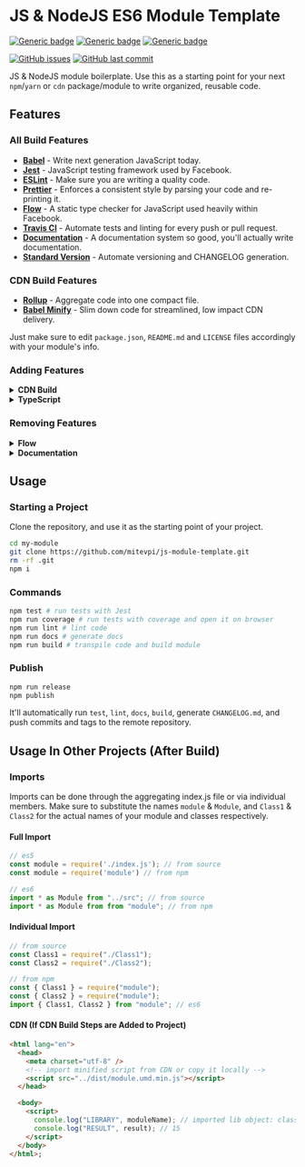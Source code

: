 # JS & NodeJS ES6 Module Template

[![Generic badge](https://img.shields.io/badge/Docs-Web-Green.svg)](https://mitevpi.github.io/js-module-template/) [![Generic badge](https://img.shields.io/badge/Docs-MD-Green.svg)](docs/README.md) [![Generic badge](https://img.shields.io/badge/Samples-JS-Green.svg)](samples)

[![GitHub issues](https://img.shields.io/github/issues/mitevpi/js-module-template.svg)](https://github.com/mitevpi/js-module-template/issues) [![GitHub last commit](https://img.shields.io/github/last-commit/mitevpi/js-module-template.svg)](https://github.com/mitevpi/js-module-template/commits/master)

JS & NodeJS module boilerplate. Use this as a starting point for your next `npm`/`yarn` or `cdn` package/module to write organized, reusable code.

## Features

### All Build Features

- [**Babel**](https://babeljs.io/) - Write next generation JavaScript today.
- [**Jest**](https://facebook.github.io/jest) - JavaScript testing framework used by Facebook.
- [**ESLint**](http://eslint.org/) - Make sure you are writing a quality code.
- [**Prettier**](https://prettier.io/) - Enforces a consistent style by parsing your code and re-printing it.
- [**Flow**](https://flowtype.org/) - A static type checker for JavaScript used heavily within Facebook.
- [**Travis CI**](https://travis-ci.org) - Automate tests and linting for every push or pull request.
- [**Documentation**](http://documentation.js.org/) - A documentation system so good, you'll actually write documentation.
- [**Standard Version**](https://github.com/conventional-changelog/standard-version) - Automate versioning and CHANGELOG generation.

### CDN Build Features

- [**Rollup**](https://rollupjs.org/guide/en/) - Aggregate code into one compact file.
- [**Babel Minify**](https://github.com/babel/minify) - Slim down code for streamlined, low impact CDN delivery.

Just make sure to edit `package.json`, `README.md` and `LICENSE` files accordingly with your module's info.

### Adding Features

<details><summary><strong>CDN Build</strong></summary>
  
1. Install dependencies:

    ```sh
    npm i -D rollup rollup-plugin-babel rollup-plugin-babel-minify rollup-plugin-commonjs rollup-plugin-node-resolve rollup-plugin-replace rollup-watch
    ```

2. Add a `rollup.config.js` file in the root of the repository with the following contents:

   ```js
   import minify from "rollup-plugin-babel-minify";

   module.exports = {
     input: "dist/index.js",
     plugins: [
       minify({
         comments: false
         // Any other options for babel-minify.
       })
     ]
   };
   ```

3. Replace the build script/line in the `package.json` file with the following lines (make sure to replace the `{YOUR_PKG_NAME}` below
   with the actual name of your module):

   ```json
   "build": "npm run build:common-js && npm run build:umd && npm run build:umd:min",
   "build:common-js": "babel src -d dist",
   "build:umd": "node_modules/.bin/rollup src/index.js --file dist/{YOUR_PKG_NAME}.umd.js --format umd --name {YOUR_PKG_NAME}",
   "build:umd:watch": "npm run build:umd -- --watch",
   "build:umd:min": "node_modules/.bin/rollup src/index.js --file dist/{YOUR_PKG_NAME}.umd.min.js --config --format umd --compact --name {YOUR_PKG_NAME}",
   ```

4. Add appropriate entry points to your package.json file:

    ```json
    "browser": "dist/{YOUR_PKG_NAME}.umd.min.js",
    "cdn": "dist/{YOUR_PKG_NAME}.umd.min.js",
    ```

</details>

<details><summary><strong>TypeScript</strong></summary>
  
1. Install dependencies:

    ```sh
    yarn add -D @babel/preset-typescript @types/jest @typescript-eslint/eslint-plugin @typescript-eslint/parser typescript
    ```

2. Update `package.json`:

   ```diff
   + "types": "dist/ts/src",
     "scripts": {
   +   "type-check": "tsc --noEmit",
   -   "lint": "eslint .",
   +   "lint": "eslint . --ext js,ts,tsx",
   -   "build": "babel src -d dist",
   +   "build": "tsc --emitDeclarationOnly && babel src -d dist -x .js,.ts,.tsx",
     },
     "lint-staged": {
   -   "*.js": [
   +   "*.{js,ts,tsx}": [
   -     "eslint --fix",
   +     "eslint --fix --ext js,ts,tsx",
         "git add"
       ]
     }
   ```

3. Create `tsconfig.json`

   ```json
   {
     "compilerOptions": {
       "outDir": "dist/ts",
       "target": "esnext",
       "module": "esnext",
       "moduleResolution": "node",
       "jsx": "react",
       "strict": true,
       "declaration": true,
       "noFallthroughCasesInSwitch": true,
       "noImplicitReturns": true,
       "noUnusedLocals": true,
       "noUnusedParameters": true,
       "stripInternal": true
     }
   }
   ```

4. Update `.babelrc`:

   ```diff
     "presets": [
   +   "@babel/preset-typescript"
     ]
   ```

5. Update `.eslintrc` with these settings:

   ```json
     "settings": {
       "import/resolver": {
         "node": {
           "extensions": [".js", ".jsx", ".ts", ".tsx"]
         }
       }
     },
     "overrides": [
       {
         "files": ["**/*.ts", "**/*.tsx"],
         "parser": "@typescript-eslint/parser",
         "parserOptions": {
           "project": "./tsconfig.json"
         },
         "plugins": [
           "@typescript-eslint"
         ],
         "rules": {
           "no-undef": "off",
           "no-unused-vars": "off",
           "no-restricted-globals": "off"
         }
       }
     ]
   ```

</details>

### Removing Features

<details><summary><strong>Flow</strong></summary>

1. Remove `.flowconfig` file.

2. Remove `flow` from `package.json`

   ```diff
     "scripts": {
   -   "flow": "flow check",
   -   "flowbuild": "flow-copy-source src dist",
   -   "prebuild": "npm run docs && npm run clean && npm run flowbuild",
   +   "prebuild": "npm run docs && npm run clean",
     },
     "devDependencies": {
   -   "@babel/preset-flow": "^7.0.0",
   -   "eslint-plugin-flowtype": "^2.50.0",
   -   "eslint-plugin-flowtype-errors": "^3.5.1",
   -   "flow-bin": "^0.81.0",
   -   "flow-copy-source": "^2.0.2",
     }
   ```

3. Remove `flow` from `.babelrc`:

   ```diff
     "presets": [
   -   "@babel/preset-flow"
     ]
   ```

4. Remove `flow` from `.eslintrc`:

   ```diff
     "extends": [
   -   "plugin:flowtype/recommended",
   -   "prettier/flowtype"
     ],
     "plugins": [
   -   "flowtype",
   -   "flowtype-errors"
     ],
     "rules": {
   -   "flowtype-errors/show-errors": "error"
     }
   ```

5. Run `yarn`.

</details>

<details><summary><strong>Documentation</strong></summary>

1. Remove `documentation` from `package.json`:

   ```diff
     "scripts": {
   -   "docs": "documentation readme src --section=API",
   -   "postdocs": "git add README.md",
   -   "prebuild": "npm run docs && npm run clean",
   +   "prebuild": "npm run clean",
     },
     "devDependencies": {
   -   "documentation": "^8.0.0",
     }
   ```

2. Run `yarn`.

</details>

## Usage

### Starting a Project

Clone the repository, and use it as the starting point of your project.

```sh
cd my-module
git clone https://github.com/mitevpi/js-module-template.git
rm -rf .git
npm i
```

### Commands

```sh
npm test # run tests with Jest
npm run coverage # run tests with coverage and open it on browser
npm run lint # lint code
npm run docs # generate docs
npm run build # transpile code and build module
```

### Publish

```sh
npm run release
npm publish
```

It'll automatically run `test`, `lint`, `docs`, `build`, generate `CHANGELOG.md`, and push commits and tags to the remote repository.

## Usage In Other Projects (After Build)

### Imports

Imports can be done through the aggregating index.js file or via individual members. Make sure to substitute the
names `module` & `Module`, and `Class1` & `Class2` for the actual names of your module and classes respectively.

#### Full Import

```js
// es5
const module = require('./index.js'); // from source
const module = require('module') // from npm

// es6
import * as Module from "../src"; // from source
import * as Module from from "module"; // from npm
```

#### Individual Import

```js
// from source
const Class1 = require("./Class1");
const Class2 = require("./Class2");

// from npm
const { Class1 } = require("module");
const { Class2 } = require("module");
import { Class1, Class2 } from "module"; // es6
```

#### CDN (If CDN Build Steps are Added to Project)

```html
<html lang="en">
  <head>
    <meta charset="utf-8" />
    <!-- import minified script from CDN or copy it locally -->
    <script src="../dist/module.umd.min.js"></script> 
  </head>

  <body>
    <script>
      console.log("LIBRARY", moduleName); // imported lib object: classes, functions
      console.log("RESULT", result); // 15
    </script>
  </body>
</html>;
```
